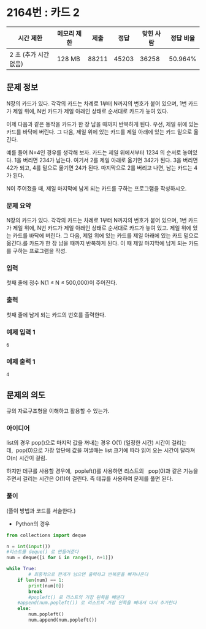 # 2164번 : 카드 2

| 시간 제한 | 메모리 제한 | 제출 | 정답 | 맞힌 사람 | 정답 비율 |
| --- | --- | --- | --- | --- | --- |
| 2 초 (추가 시간 없음) | 128 MB | 88211 | 45203 | 36258 | 50.964% |

## 문제 정보

N장의 카드가 있다. 각각의 카드는 차례로 1부터 N까지의 번호가 붙어 있으며, 1번 카드가 제일 위에, N번 카드가 제일 아래인 상태로 순서대로 카드가 놓여 있다.

이제 다음과 같은 동작을 카드가 한 장 남을 때까지 반복하게 된다. 우선, 제일 위에 있는 카드를 바닥에 버린다. 그 다음, 제일 위에 있는 카드를 제일 아래에 있는 카드 밑으로 옮긴다.

예를 들어 N=4인 경우를 생각해 보자. 카드는 제일 위에서부터 1234 의 순서로 놓여있다. 1을 버리면 234가 남는다. 여기서 2를 제일 아래로 옮기면 342가 된다. 3을 버리면 42가 되고, 4를 밑으로 옮기면 24가 된다. 마지막으로 2를 버리고 나면, 남는 카드는 4가 된다.

N이 주어졌을 때, 제일 마지막에 남게 되는 카드를 구하는 프로그램을 작성하시오.

### 문제 요약

N장의 카드가 있다. 각각의 카드는 차례로 1부터 N까지의 번호가 붙어 있으며, 1번 카드가 제일 위에, N번 카드가 제일 아래인 상태로 순서대로 카드가 놓여 있고.  제일 위에 있는 카드를 바닥에 버린다. 그 다음, 제일 위에 있는 카드를 제일 아래에 있는 카드 밑으로 옮긴다.를  카드가 한 장 남을 때까지 반복하게 된다. 이 때 제일 마지막에 남게 되는 카드를 구하는 프로그램을 작성.

### 입력

첫째 줄에 정수 N(1 ≤ N ≤ 500,000)이 주어진다.

### 출력

첫째 줄에 남게 되는 카드의 번호를 출력한다.

### 예제 입력 1

`6`

### 예제 출력 1

`4`

## 문제의 의도

큐의 자료구조형을 이해하고 활용할 수 있는가.

### 아이디어

list의 경우 pop()으로 마지막 값을 꺼내는 경우 O(1) (일정한 시간) 시간이 걸리는데,  pop(0)으로 가장 앞단에 값을 꺼낼때는 list 크기에 따라 읽어 오는 시간이 달라져 O(n) 시간이 걸림.

하지만 데큐를 사용할 경우에,  popleft()를 사용하면 리스트의   pop(0)과 같은 기능을 주면서 걸리는 시간은 O(1)이 걸린다. 즉 데큐를 사용하여 문제를 풀면 된다.

### 풀이

(풀이 방법과 코드를 서술한다.)

- Python의 경우

```python
from collections import deque

n = int(input())
#리스트를 deque() 로 만들어준다
num = deque([i for i in range(1, n+1)])

while True:
		# 최종적으로 한개가 남으면 출력하고 반복문을 빠져나온다
    if len(num) == 1:
        print(num[0])
        break
		#popleft() 로 리스트의 가장 왼쪽을 빼낸다
    #append(num.popleft()) 로 리스트의 가장 왼쪽을 빼내서 다시 추가한다
    else:
        num.popleft()
        num.append(num.popleft())
```